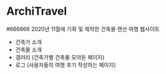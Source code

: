 # ArchiTravel
#666666
2020년 11월에 기획 및 제작한 건축물 랜선 여행 웹사이트
- 건축가 소개
- 건축물 소개
- 갤러리 (건축가별 건축물 모아둔 페이지)
- 로그 (사용자들의 여행 후기 작성하는 페이지) 

